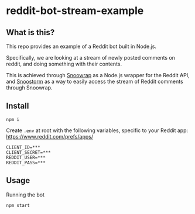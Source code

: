 # reddit-bot-stream-example

## What is this?

This repo provides an example of a Reddit bot built in Node.js.

Specifically, we are looking at a stream of newly posted comments on reddit, and doing something with their contents.

This is achieved through [Snoowrap](https://www.npmjs.com/package/snoowrap) as a Node.js wrapper for the Reddit API, and [Snoostorm](https://www.npmjs.com/package/snoostorm) as a way to easily access the stream of Reddit comments through Snoowrap.

## Install

`npm i`

Create `.env` at root with the following variables, specific to your Reddit app: https://www.reddit.com/prefs/apps/

```
CLIENT_ID=***
CLIENT_SECRET=***
REDDIT_USER=***
REDDIT_PASS=***
```

## Usage

Running the bot

`npm start`
